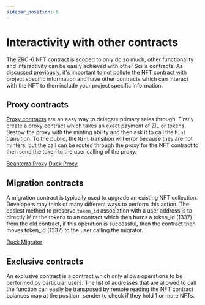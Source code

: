 ```yaml
---
sidebar_position: 6
---
```


# Interactivity with other contracts

The ZRC-6 NFT contract is scoped to only do so much, other functionality and interactivity can be easily achieved with other Scilla contracts. As discussed previously, it's important to not pollute the NFT contract with project specific information and have other contracts which can interact with the NFT to then include your project specific information.

## Proxy contracts

[Proxy contracts](../docs/recipes/scilla-recipes/pattern_proxy.md) are an easy way to delegate primary sales through. Firstly create a proxy contract which takes an exact payment of ZIL or tokens. Bestow the proxy with the minting ability and then ask it to call the ```Mint``` transition. To the public, the ```Mint``` transition will error because they are not minters, but the call can be routed through the proxy for the NFT contract to then send the token to the user calling of the proxy.

[Beanterra Proxy](https://viewblock.io/zilliqa/tx/0xadb58296ede89e5386239c8e6a5175d64dedf038a1336c9f42e5f1d0316e4765)
[Duck Proxy](https://viewblock.io/zilliqa/address/zil1vgz4y34ykxc9arjh0ezkacqv3xxtywlcvv0hx0)

## Migration contracts

A migration contract is typically used to upgrade an existing NFT collection. Developers may think of many different ways to perform this action. The easiest method to preserve ```token_id``` association with a user address is to directly Mint the tokens to an contract which then burns a token_id (1337) from the old contract, if this operation is successful, then the contract then moves token_id (1337) to the user calling the migrator.

[Duck Migrator](https://viewblock.io/zilliqa/address/zil1m2hhu9reau5t57qckj9w2ejttxmn3hyhy77hr4)

## Exclusive contracts

An exclusive contract is a contract which only allows operations to be performed by particular users. The list of addresses that are allowed to call the function can easily be transposed by remote reading the NFT contract balances map at the position _sender to check if they hold 1 or more NFTs.
